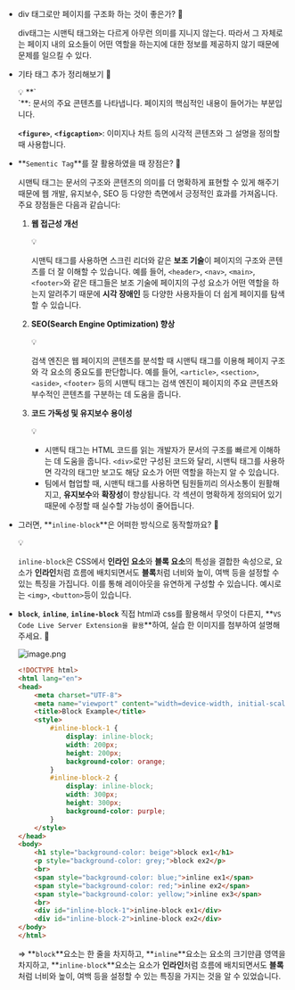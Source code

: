 - div 태그로만 페이지를 구조화 하는 것이 좋은가? 🍠
    
    div태그는 시맨틱 태그와는 다르게 아무런 의미를 지니지 않는다. 따라서 그 자체로는 페이지 내의 요소들이 어떤 역할을 하는지에 대한 정보를 제공하지 않기 때문에 문제를 일으킬 수 있다.

- 기타 태그 추가 정리해보기 🍠
    
    <aside>
    💡 **`<main>`**: 문서의 주요 콘텐츠를 나타냅니다. 페이지의 핵심적인 내용이 들어가는 부분입니다.
    
    **`<figure>`**, **`<figcaption>`**: 이미지나 차트 등의 시각적 콘텐츠와 그 설명을 정의할 때 사용합니다.
    </aside>

- **`Sementic Tag`**를 잘 활용하였을 때 장점은? 🍠
    
    시맨틱 태그는 문서의 구조와 콘텐츠의 의미를 더 명확하게 표현할 수 있게 해주기 때문에 웹 개발, 유지보수, SEO 등 다양한 측면에서 긍정적인 효과를 가져옵니다. 주요 장점들은 다음과 같습니다:
    
    1. **웹 접근성 개선**
        
        <aside>
        💡
        
        시맨틱 태그를 사용하면 스크린 리더와 같은 **보조 기술**이 페이지의 구조와 콘텐츠를 더 잘 이해할 수 있습니다. 예를 들어, `<header>`, `<nav>`, `<main>`, `<footer>`와 같은 태그들은 보조 기술에 페이지의 구성 요소가 어떤 역할을 하는지 알려주기 때문에 **시각 장애인** 등 다양한 사용자들이 더 쉽게 페이지를 탐색할 수 있습니다.
        
        </aside>
        
    2. **SEO(Search Engine Optimization) 향상**
        
        <aside>
        💡
        
        검색 엔진은 웹 페이지의 콘텐츠를 분석할 때 시맨틱 태그를 이용해 페이지 구조와 각 요소의 중요도를 판단합니다. 예를 들어, `<article>`, `<section>`, `<aside>`, `<footer>` 등의 시맨틱 태그는 검색 엔진이 페이지의 주요 콘텐츠와 부수적인 콘텐츠를 구분하는 데 도움을 줍니다.
        
        </aside>
        
    3. **코드 가독성 및 유지보수 용이성**
        
        <aside>
        💡
        
        - 시맨틱 태그는 HTML 코드를 읽는 개발자가 문서의 구조를 빠르게 이해하는 데 도움을 줍니다. `<div>`로만 구성된 코드와 달리, 시맨틱 태그를 사용하면 각각의 태그만 보고도 해당 요소가 어떤 역할을 하는지 알 수 있습니다.
        - 팀에서 협업할 때, 시맨틱 태그를 사용하면 팀원들끼리 의사소통이 원활해지고, **유지보수**와 **확장성**이 향상됩니다. 각 섹션이 명확하게 정의되어 있기 때문에 수정할 때 실수할 가능성이 줄어듭니다.
        </aside>

- 그러면, **`inline-block`**은 어떠한 방식으로 동작할까요? 🍠
    
    <aside>
    💡
    
    `inline-block`은 CSS에서 **인라인 요소**와 **블록 요소**의 특성을 결합한 속성으로, 요소가 **인라인**처럼 흐름에 배치되면서도 **블록**처럼 너비와 높이, 여백 등을 설정할 수 있는 특징을 가집니다. 이를 통해 레이아웃을 유연하게 구성할 수 있습니다. 
    예시로는 `<img>`, `<button>`등이 있습니다.
    
    </aside>

- **`block`**, **`inline`**, **`inline-block`** 직접 html과 css를 활용해서 무엇이 다른지, **`VS Code Live Server Extension을 활용`**하여, 실습 한 이미지를 첨부하여 설명해주세요. 🍠
    
    ![image.png](https://prod-files-secure.s3.us-west-2.amazonaws.com/f1912130-0409-4e90-a90f-6091ae253e73/f6da273c-a792-425c-93a7-3e4430d28d46/image.png)
    
    ```html
    <!DOCTYPE html>
    <html lang="en">
    <head>
        <meta charset="UTF-8">
        <meta name="viewport" content="width=device-width, initial-scale=1.0">
        <title>Block Example</title>
        <style>
            #inline-block-1 {
                display: inline-block;
                width: 200px;
                height: 200px;
                background-color: orange;
            }
            #inline-block-2 {
                display: inline-block;
                width: 300px;
                height: 300px;
                background-color: purple;
            }
        </style>
    </head>
    <body>
        <h1 style="background-color: beige">block ex1</h1>
        <p style="background-color: grey;">block ex2</p>
        <br>
        <span style="background-color: blue;">inline ex1</span>
        <span style="background-color: red;">inline ex2</span>
        <span style="background-color: yellow;">inline ex3</span>
        <br>
        <div id="inline-block-1">inline-block ex1</div>
        <div id="inline-block-2">inline-block ex2</div>
    </body>
    </html>
    ```
    
    ⇒ **`block`**요소는 한 줄을 차지하고, **`inline`**요소는 요소의 크기만큼  영역을 차지하고, **`inline-block`**요소는 요소가 **인라인**처럼 흐름에 배치되면서도 **블록**처럼 너비와 높이, 여백 등을 설정할 수 있는 특징을 가지는 것을 알 수 있었습니다.